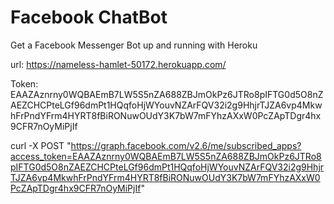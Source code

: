 # Facebook ChatBot
Get a Facebook Messenger Bot up and running with Heroku

url: https://nameless-hamlet-50172.herokuapp.com/

Token: EAAZAznrny0WQBAEmB7LW5S5nZA688ZBJmOkPz6JTRo8pIFTG0d5O8nZAEZCHCPteLGf96dmPt1HQqfoHjWYouvNZArFQV32i2g9HhjrTJZA6vp4MkwhFrPndYFrm4HYRT8fBiRONuwOUdY3K7bW7mFYhzAXxW0PcZApTDgr4hx9CFR7nOyMiPjIf

curl -X POST "https://graph.facebook.com/v2.6/me/subscribed_apps?access_token=EAAZAznrny0WQBAEmB7LW5S5nZA688ZBJmOkPz6JTRo8pIFTG0d5O8nZAEZCHCPteLGf96dmPt1HQqfoHjWYouvNZArFQV32i2g9HhjrTJZA6vp4MkwhFrPndYFrm4HYRT8fBiRONuwOUdY3K7bW7mFYhzAXxW0PcZApTDgr4hx9CFR7nOyMiPjIf"

